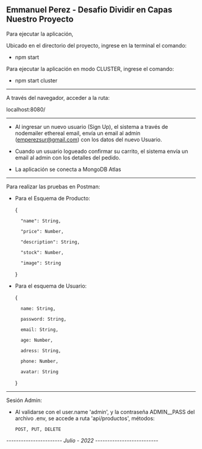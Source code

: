 Emmanuel Perez - Desafio Dividir en Capas Nuestro Proyecto
----------------------------------------------------------------------

Para ejecutar la aplicación, 

Ubicado en el directorio del proyecto, ingrese en la terminal el comando:

- npm start

Para ejecutar la aplicación en modo CLUSTER, ingrese el comando:

- npm start cluster 

----------------------------------------

A través del navegador, acceder a la ruta:

localhost:8080/


------------------------------------------------------------------------

- Al ingresar un nuevo usuario (Sign Up), el sistema a través de nodemailer ethereal email, envía un email al admin (emperezsur@gmail.com) con los datos del nuevo Usuario.

- Cuando un usuario logueado confirmar su carrito, el sistema envía un email al admin con los detalles del pedido.

- La aplicación se conecta a MongoDB Atlas

--------------------------------------------------------------------------------------------------


Para realizar las pruebas en Postman:

  
- Para el Esquema de Producto:

    {

        "name": String,

        "price": Number,

        "description": String,

        "stock": Number,

        "image": String

    }

- Para el esquema de Usuario:

    {

        name: String,

        password: String,

        email: String,

        age: Number,

        adress: String,

        phone: Number,

        avatar: String

    }


-----------------------------------------------------------------------------------------------------

Sesión Admin:

- Al validarse con el user.name 'admin', y la contraseña ADMIN__PASS del archivo .env, se accede a ruta 'api/productos', métodos:
    
      POST, PUT, DELETE

    
*----------------------- Julio - 2022 --------------------------*

